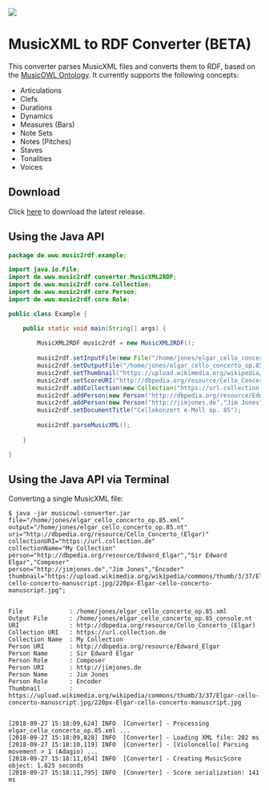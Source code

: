 [![](http://linkeddata.uni-muenster.de/musicportal/web/img/partners.png)](https://www.uni-muenster.de/de/)

# MusicXML to RDF Converter (BETA)

This converter parses MusicXML files and converts them to RDF, based on the [MusicOWL Ontology](http://linkeddata.uni-muenster.de/ontology/musicscore/mso.owl). It currently supports the following concepts:

 
 * Articulations
 * Clefs
 * Durations
 * Dynamics
 * Measures (Bars)
 * Note Sets
 * Notes (Pitches)
 * Staves
 * Tonalities 
 * Voices

## Download

Click [here](http://linkeddata.uni-muenster.de/api/) to download the latest release.

## Using the Java API

```java
package de.wwu.music2rdf.example;

import java.io.File;
import de.wwu.music2rdf.converter.MusicXML2RDF;
import de.wwu.music2rdf.core.Collection;
import de.wwu.music2rdf.core.Person;
import de.wwu.music2rdf.core.Role;

public class Example {

	public static void main(String[] args) {
				
		MusicXML2RDF music2rdf = new MusicXML2RDF();
		
		music2rdf.setInputFile(new File("/home/jones/elgar_cello_concerto_op.85.xml"));
		music2rdf.setOutputFile("/home/jones/elgar_cello_concerto_op.85.nt");
		music2rdf.setThumbnail("https://upload.wikimedia.org/wikipedia/commons/thumb/3/37/Elgar-cello-concerto-manuscript.jpg/220px-Elgar-cello-concerto-manuscript.jpg");
		music2rdf.setScoreURI("http://dbpedia.org/resource/Cello_Concerto_(Elgar)");
		music2rdf.addCollection(new Collection("https://url.collection.de","My Collection"));
		music2rdf.addPerson(new Person("http://dbpedia.org/resource/Edward_Elgar","Sir Edward William Elgar",Role.COMPOSER));
		music2rdf.addPerson(new Person("http://jimjones.de","Jim Jones",Role.ENCODER));
		music2rdf.setDocumentTitle("Cellokonzert e-Moll op. 85");
		
		music2rdf.parseMusicXML();
		
	}

}

```

## Using the Java API via Terminal
Converting a single MusicXML file:

```shell
$ java -jar musicowl-converter.jar 
file="/home/jones/elgar_cello_concerto_op.85.xml" 
output="/home/jones/elgar_cello_concerto_op.85.nt" 
uri="http://dbpedia.org/resource/Cello_Concerto_(Elgar)" 
collectionURI="https://url.collection.de" 
collectionName="My Collection"
person="http://dbpedia.org/resource/Edward_Elgar","Sir Edward Elgar","Composer"
person="http://jimjones.de","Jim Jones","Encoder" 
thumbnail="https://upload.wikimedia.org/wikipedia/commons/thumb/3/37/Elgar-cello-concerto-manuscript.jpg/220px-Elgar-cello-concerto-manuscript.jpg";


File 	         : /home/jones/elgar_cello_concerto_op.85.xml
Output File      : /home/jones/elgar_cello_concerto_op.85_console.nt
URI 	         : http://dbpedia.org/resource/Cello_Concerto_(Elgar)
Collection URI   : https://url.collection.de
Collection Name  : My Collection
Person URI       : http://dbpedia.org/resource/Edward_Elgar
Person Name      : Sir Edward Elgar
Person Role      : Composer
Person URI       : http://jimjones.de
Person Name      : Jim Jones
Person Role      : Encoder
Thumbnail        : https://upload.wikimedia.org/wikipedia/commons/thumb/3/37/Elgar-cello-concerto-manuscript.jpg/220px-Elgar-cello-concerto-manuscript.jpg


[2018-09-27 15:18:09,624] INFO  [Converter] - Processing elgar_cello_concerto_op.85.xml ...
[2018-09-27 15:18:09,828] INFO  [Converter] - Loading XML file: 202 ms
[2018-09-27 15:18:10,119] INFO  [Converter] - [Violoncello] Parsing movement > 1 (Adagio) ... 
[2018-09-27 15:18:11,654] INFO  [Converter] - Creating MusicScore object: 1.825 seconds
[2018-09-27 15:18:11,795] INFO  [Converter] - Score serialization: 141 ms

```


